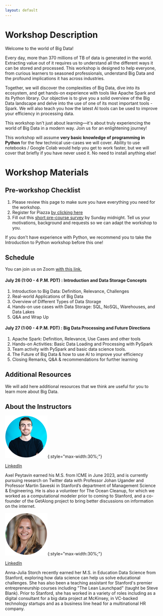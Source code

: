 ```yaml
---
layout: default
---
```


# Workshop Description

Welcome to the world of Big Data!

Every day, more than 370 millions of TB of data is generated in the world. Extracting value out of it requires us to understand all the different ways it can be stored and processed. This workshop is designed to help everyone, from curious learners to seasoned professionals, understand Big Data and the profound implications it has across industries.

Together, we will discover the complexities of Big Data, dive into its ecosystem, and get hands-on experience with tools like Apache Spark and its Python library. Our objective is to give you a solid overview of the Big Data landscape and delve into the use of one of its most important tools - Spark. We will also teach you how the latest AI tools can be used to improve your efficiency in processing data.

This workshop isn't just about learning—it's about truly experiencing the world of Big Data in a modern way. Join us for an enlightening journey!

This workshop will assume **very basic knowledge of programming in Python** for the few technical use-cases we will cover. Ability to use notebooks / Google Colab would help you get to work faster, but we will cover that briefly if you have never used it. No need to install anything else!

# Workshop Materials

## Pre-workshop Checklist

1. Please review this page to make sure you have everything you need for the workshop.
2. Register for Piazza [by clicking here](https://piazza.com/stanford/summer2023/icmebigdata23)
3. Fill out this [short pre-course survey](https://docs.google.com/forms/d/e/1FAIpQLSfr35W94YVemqapjWAzmKTnBX2JGnUVtDpnwexfMwsKvLryVQ/viewform?usp=sf_link) by Sunday midnight. Tell us your motivations, background and requests so we can adapt the workshop to you.

If you don't have experience with Python, we recommend you to take the Introduction to Python workshop before this one!

## Schedule

You can join us on Zoom [with this link.](https://stanford.zoom.us/j/91273362840?pwd=M3Q5YjRrbXBqT0RZcGFDbUJpbXdKZz09)

#### July 26 (1:00 - 4 P.M. PDT) : Introduction and Data Storage Concepts

1. Introduction to Big Data: Definition, Relevance, Challenges
2. Real-world Applications of Big Data
3. Overview of Different Types of Data Storage
4. Hands-on use cases with Data Storage: SQL, NoSQL, Warehouses, and Data Lakes
5. Q&A and Wrap Up

#### July 27 (1:00 - 4 P.M. PDT) : Big Data Processing and Future Directions

1. Apache Spark: Definition, Relevance, Use Cases and other tools
2. Hands-on Activities: Basic Data Loading and Processing with PySpark
3. Team activity with PySpark and basic data science tools.
4. The Future of Big Data & how to use AI to improve your efficiency
5. Closing Remarks, Q&A & recommendations for further learning

## Additional Resources

We will add here additional resources that we think are useful for you to learn more about Big Data.

## About the Instructors

![Axel](/assets/img/profile_axel.png){:style="max-width:30%;"}

[LinkedIn](https://www.linkedin.com/in/axel-peytavin/)

Axel Peytavin earned his M.S. from ICME in June 2023, and is currently pursuing research on Twitter data with Professor Johan Ugander and Professor Martin Saveski in Stanford’s department of Management Science & Engineering. He is also a volunteer for The Ocean Cleanup, for which we worked as a computational modeler prior to coming to Stanford, and a co-founder of the GetAlong project to bring better discussions on information on the internet.

![Julia](/assets/img/profile_julia.png){:style="max-width:30%;"}

[LinkedIn](https://www.linkedin.com/in/anna-julia-storch-517142144/)

Anna-Julia Storch recently earned her M.S. in Education Data Science from Stanford, exploring how data science can help us solve educational challenges. She has also been a teaching assistant for Stanford's premier entrepreneurship courses including "The Lean Launchpad" (taught be Steve Blank). Prior to Stanford, she has worked in a variety of roles including as a digital consultant for a big data project at McKinsey, in VC-backed technology startups and as a business line head for a multinational HR company.
